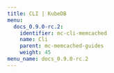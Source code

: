 ```yaml
---
title: CLI | KubeDB
menu:
  docs_0.9.0-rc.2:
    identifier: mc-cli-memcached
    name: Cli
    parent: mc-memcached-guides
    weight: 45
menu_name: docs_0.9.0-rc.2
---
```


